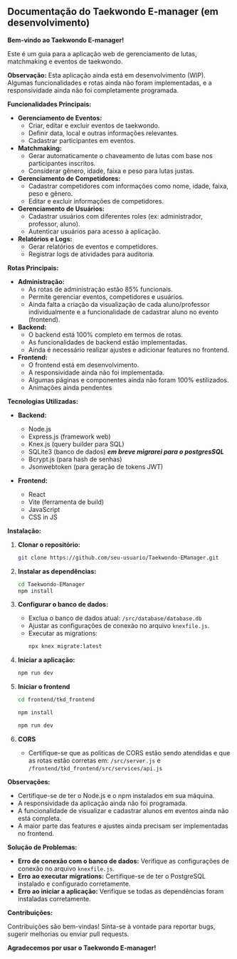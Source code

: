 ## Documentação do Taekwondo E-manager (em desenvolvimento)

**Bem-vindo ao Taekwondo E-manager!**

Este é um guia para a aplicação web de gerenciamento de lutas, matchmaking e eventos de taekwondo.

**Observação:** Esta aplicação ainda está em desenvolvimento (WIP). Algumas funcionalidades e rotas ainda não foram implementadas, e a responsividade ainda não foi completamente programada.


**Funcionalidades Principais:**

* **Gerenciamento de Eventos:**
    * Criar, editar e excluir eventos de taekwondo.
    * Definir data, local e outras informações relevantes.
    * Cadastrar participantes em eventos.
* **Matchmaking:**
    * Gerar automaticamente o chaveamento de lutas com base nos participantes inscritos.
    * Considerar gênero, idade, faixa e peso para lutas justas.
* **Gerenciamento de Competidores:**
    * Cadastrar competidores com informações como nome, idade, faixa, peso e gênero.
    * Editar e excluir informações de competidores.
* **Gerenciamento de Usuários:**
    * Cadastrar usuários com diferentes roles (ex: administrador, professor, aluno).
    * Autenticar usuários para acesso à aplicação.
* **Relatórios e Logs:**
    * Gerar relatórios de eventos e competidores.
    * Registrar logs de atividades para auditoria.

**Rotas Principais:**

* **Administração:**
    * As rotas de administração estão 85% funcionais.
    * Permite gerenciar eventos, competidores e usuários.
    * Ainda falta a criação da visualização de cada aluno/professor individualmente e a funcionalidade de cadastrar aluno no evento (frontend).
* **Backend:**
    * O backend está 100% completo em termos de rotas.
    * As funcionalidades de backend estão implementadas.
    * Ainda é necessário realizar ajustes e adicionar features no frontend.
* **Frontend:**
    * O frontend está em desenvolvimento.
    * A responsividade ainda não foi implementada.
    * Algumas páginas e componentes ainda não foram 100% estilizados.
    * Animações ainda pendentes


**Tecnologias Utilizadas:**

* **Backend:**
    * Node.js
    * Express.js (framework web)
    * Knex.js (query builder para SQL)
    * SQLite3 (banco de dados) ***em breve migrarei para o postgresSQL***
    * Bcrypt.js (para hash de senhas)
    * Jsonwebtoken (para geração de tokens JWT)

* **Frontend:**
    * React
    * Vite (ferramenta de build)
    * JavaScript
    * CSS in JS


**Instalação:**

1. **Clonar o repositório:**
   ```bash
   git clone https://github.com/seu-usuario/Taekwondo-EManager.git
   ```

2. **Instalar as dependências:**
   ```bash
   cd Taekwondo-EManager
   npm install
   ```

3. **Configurar o banco de dados:**
   * Exclua o banco de dados atual: `/src/database/database.db`
   * Ajustar as configurações de conexão no arquivo `knexfile.js`.
   * Executar as migrations:
     ```bash
     npx knex migrate:latest
     ```

4. **Iniciar a aplicação:**
   ```bash
   npm run dev
   ```

5. **Iniciar o frontend** 
    ```bash
    cd frontend/tkd_frontend

    npm install

    npm run dev

    ```

6. **CORS**
   * Certifique-se que as politicas de CORS estão sendo atendidas e que as rotas estão corretas em: `/src/server.js` e `/frontend/tkd_frontend/src/services/api.js`

**Observações:**

* Certifique-se de ter o Node.js e o npm instalados em sua máquina.
* A responsividade da aplicação ainda não foi programada.
* A funcionalidade de visualizar e cadastrar alunos em eventos ainda não está completa.
* A maior parte das features e ajustes ainda precisam ser implementadas no frontend.

**Solução de Problemas:**

* **Erro de conexão com o banco de dados:** Verifique as configurações de conexão no arquivo `knexfile.js`.
* **Erro ao executar migrations:** Certifique-se de ter o PostgreSQL instalado e configurado corretamente.
* **Erro ao iniciar a aplicação:** Verifique se todas as dependências foram instaladas corretamente.

**Contribuições:**

Contribuições são bem-vindas! Sinta-se à vontade para reportar bugs, sugerir melhorias ou enviar pull requests.

**Agradecemos por usar o Taekwondo E-manager!**